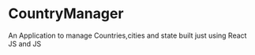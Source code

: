 # CountryManager
An Application to manage Countries,cities and state built just using React JS and JS
